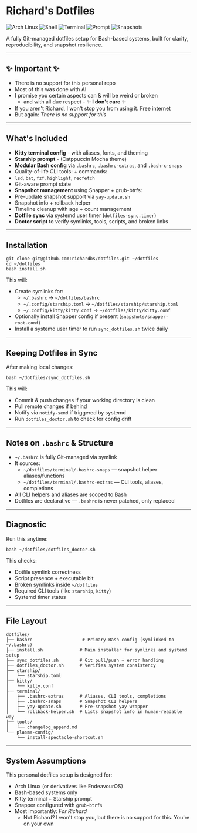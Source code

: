 # Richard's Dotfiles

![Arch Linux](https://img.shields.io/badge/OS-Arch_Linux-1793D1?logo=arch-linux&logoColor=white)
![Shell](https://img.shields.io/badge/Shell-Bash-4EAA25?logo=gnu-bash&logoColor=white)
![Terminal](https://img.shields.io/badge/Terminal-Kitty-7F7FFF?logo=windows-terminal&logoColor=white)
![Prompt](https://img.shields.io/badge/Prompt-Starship-2e2e2e?logo=starship&logoColor=white)
![Snapshots](https://img.shields.io/badge/Btrfs%20Snapshots-Snapper%20%2B%20Grub_Btrfs-5e81ac)

A fully Git-managed dotfiles setup for Bash-based systems, built for clarity, reproducibility, and snapshot resilience.

---
## ✨ Important ✨

- There is no support for this personal repo
- Most of this was done with AI
- I promise you certain aspects can & will be weird or broken
  - and with all due respect - ✨ **I don't care** ✨
- If you aren't Richard, I won't stop you from using it. Free internet
- But again: *There is no support for this*

---

## What's Included

- **Kitty terminal config** - with aliases, fonts, and theming
- **Starship prompt** - (Catppuccin Mocha theme)
- **Modular Bash config** via `.bashrc`, `.bashrc-extras`, and `.bashrc-snaps`
-  Quality-of-life CLI tools: + commands:
  - `lsd`, `bat`, `fzf`, `highlight`, `neofetch`
  - Git-aware prompt state
-  **Snapshot management** using Snapper + grub-btrfs:
  - Pre-update snapshot support via `yay-update.sh`
  - Snapshot info + rollback helper
  - Timeline cleanup with age + count management
-  **Dotfile sync** via systemd user timer (`dotfiles-sync.timer`)
-  **Doctor script** to verify symlinks, tools, scripts, and broken links

---

## Installation

    git clone git@github.com:richardbs/dotfiles.git ~/dotfiles
    cd ~/dotfiles
    bash install.sh

This will:

- Create symlinks for:
  - `~/.bashrc` → `~/dotfiles/bashrc`
  - `~/.config/starship.toml` → `~/dotfiles/starship/starship.toml`
  - `~/.config/kitty/kitty.conf` → `~/dotfiles/kitty/kitty.conf`
- Optionally install Snapper config if present (`snapshots/snapper-root.conf`)
- Install a systemd user timer to run `sync_dotfiles.sh` twice daily

---

## Keeping Dotfiles in Sync

After making local changes:

    bash ~/dotfiles/sync_dotfiles.sh

This will:

- Commit & push changes if your working directory is clean
- Pull remote changes if behind
- Notify via `notify-send` if triggered by systemd
- Run `dotfiles_doctor.sh` to check for config drift

---

## Notes on `.bashrc` & Structure

- `~/.bashrc` is fully Git-managed via symlink
- It sources:
  - `~/dotfiles/terminal/.bashrc-snaps` — snapshot helper aliases/functions
  - `~/dotfiles/terminal/.bashrc-extras` — CLI tools, aliases, completions
- All CLI helpers and aliases are scoped to Bash
- Dotfiles are declarative — `.bashrc` is never patched, only replaced

---

## Diagnostic

Run this anytime:

    bash ~/dotfiles/dotfiles_doctor.sh

This checks:

- Dotfile symlink correctness
- Script presence + executable bit
- Broken symlinks inside `~/dotfiles`
- Required CLI tools (like `starship`, `kitty`)
- Systemd timer status

---

## File Layout

    dotfiles/
    ├── bashrc                   # Primary Bash config (symlinked to ~/.bashrc)
    ├── install.sh              # Main installer for symlinks and systemd setup
    ├── sync_dotfiles.sh        # Git pull/push + error handling
    ├── dotfiles_doctor.sh      # Verifies system consistency
    ├── starship/
    │   └── starship.toml
    ├── kitty/
    │   └── kitty.conf
    ├── terminal/
    │   ├── .bashrc-extras      # Aliases, CLI tools, completions
    │   ├── .bashrc-snaps       # Snapshot CLI helpers
    │   ├── yay-update.sh       # Pre-snapshot yay wrapper
    │   └── rollback-helper.sh  # Lists snapshot info in human-readable way
    ├── tools/
    │   └── changelog_append.md
    └── plasma-config/
        └── install-spectacle-shortcut.sh

---

## System Assumptions

This personal dotfiles setup is designed for:

- Arch Linux (or derivatives like EndeavourOS)
- Bash-based systems only
- Kitty terminal + Starship prompt
- Snapper configured with `grub-btrfs`
- Most importantly: *For Richard*
  - Not Richard? I won't stop you, but there is no support for this. You're on your own
